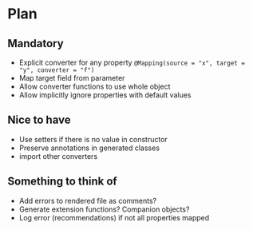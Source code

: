 # Plan
## Mandatory
* Explicit converter for any property `@Mapping(source = "x", target = "y", converter = "f")`
* Map target field from parameter
* Allow converter functions to use whole object
* Allow implicitly ignore properties with default values

## Nice to have
* Use setters if there is no value in constructor
* Preserve annotations in generated classes
* import other converters 

## Something to think of
* Add errors to rendered file as comments?
* Generate extension functions? Companion objects?
* Log error (recommendations) if not all properties mapped

